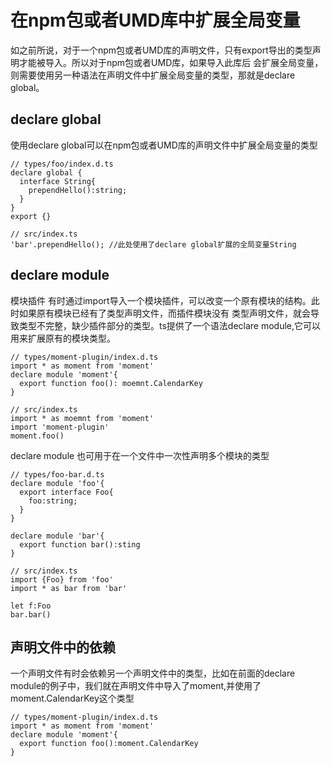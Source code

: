 # 在npm包或者UMD库中扩展全局变量

如之前所说，对于一个npm包或者UMD库的声明文件，只有export导出的类型声明才能被导入。所以对于npm包或者UMD库，如果导入此库后
会扩展全局变量，则需要使用另一种语法在声明文件中扩展全局变量的类型，那就是declare global。

## declare global

使用declare global可以在npm包或者UMD库的声明文件中扩展全局变量的类型
```
// types/foo/index.d.ts
declare global {
  interface String{
    prependHello():string;
  }
}
export {}

// src/index.ts
'bar'.prependHello(); //此处使用了declare global扩展的全局变量String
```

## declare module

模块插件 有时通过import导入一个模块插件，可以改变一个原有模块的结构。此时如果原有模块已经有了类型声明文件，而插件模块没有
类型声明文件，就会导致类型不完整，缺少插件部分的类型。ts提供了一个语法declare module,它可以用来扩展原有的模块类型。

```
// types/moment-plugin/index.d.ts
import * as moment from 'moment'
declare module 'moment'{
  export function foo(): moemnt.CalendarKey
}

// src/index.ts
import * as moemnt from 'moment'
import 'moment-plugin'
moment.foo()
```

declare module 也可用于在一个文件中一次性声明多个模块的类型
```
// types/foo-bar.d.ts
declare module 'foo'{
  export interface Foo{
    foo:string;
  }
}

declare module 'bar'{
  export function bar():sting
}

// src/index.ts
import {Foo} from 'foo'
import * as bar from 'bar'

let f:Foo
bar.bar()
```

## 声明文件中的依赖

一个声明文件有时会依赖另一个声明文件中的类型，比如在前面的declare module的例子中，我们就在声明文件中导入了moment,并使用了moment.CalendarKey这个类型
```
// types/moment-plugin/index.d.ts
import * as moment from 'moment'
declare module 'moment'{
  export function foo():moment.CalendarKey
}
```